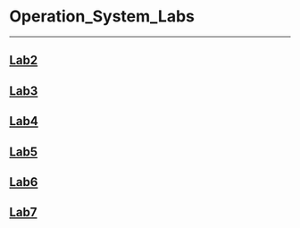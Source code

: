 # Operation_System_Labs
---
## [Lab2](./Lab2)
## [Lab3](./Lab3)
## [Lab4](./Lab4)
## [Lab5](./Lab5)
## [Lab6](./Lab6)
## [Lab7](./Lab7)
